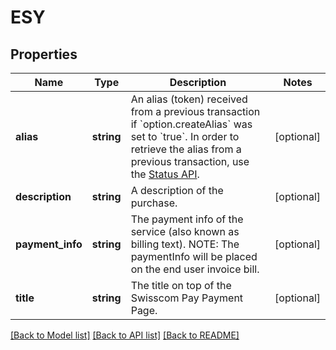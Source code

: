 # ESY

## Properties
Name | Type | Description | Notes
------------ | ------------- | ------------- | -------------
**alias** | **string** | An alias (token) received from a previous transaction if &#x60;option.createAlias&#x60; was set to &#x60;true&#x60;. In order to retrieve the alias from a previous transaction, use the [Status API](#operation/status). | [optional] 
**description** | **string** | A description of the purchase. | [optional] 
**payment_info** | **string** | The payment info of the service (also known as billing text). NOTE: The paymentInfo will be placed on the end user invoice bill. | [optional] 
**title** | **string** | The title on top of the Swisscom Pay Payment Page. | [optional] 

[[Back to Model list]](../../README.md#documentation-for-models) [[Back to API list]](../../README.md#documentation-for-api-endpoints) [[Back to README]](../../README.md)

